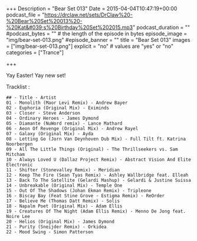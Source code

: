 +++
Description = "Bear Set 013"
Date = 2015-04-04T10:47:19+00:00
podcast_file = "https://drclaw.net/sets/DrClaw%20-%20Bear%20Set%20013%20-%20Kat&#039;s%20Birthday%20Set%202015.mp3"
podcast_duration = ""
#podcast_bytes = "" # the length of the episode in bytes
episode_image = "img/bear-set-013.png"
#episode_banner = ""
title = "Bear Set 013"
images = ["img/bear-set-013.png"]
explicit = "no" # values are "yes" or "no"
categories = ["Trance"]

+++

Yay Easter! Yay new set!

Tracklist :

```
## - Title - Artist
01 - Monolith (Maor Levi Remix) - Andrew Bayer
02 - Euphoria (Original Mix) - Eximinds
03 - Closer - Steve Anderson
04 - Ordinary Heroes - James Dymond
05 - Diamante (NuWord remix) - Lance Mathard
06 - Aeon Of Revenge (Original Mix) - Andrew Rayel
07 - Galaxy (Original Mix) - Ayda
08 - Letting Go (Jorn Van Deynhoven Dub Mix) - Full Tilt ft. Katrina Noorbergen
09 - All The Little Things (Original) - The Thrillseekers vs. Sam Mitcham
10 - Always Loved U (Dallaz Project Remix) - Abstract Vision And Elite Electronic
11 - Shifter (Stonevalley Remix) - Meridian
12 - Keep The Fire (Sean Tyas Remix) - Ashley Wallbridge feat. Elleah
13 - Back To The Satellite (Gelardi Mashup) - Gelardi & Justine Suissa
14 - Unbreakable (Original Mix) - Temple One
15 - Out Of The Shadows (Johan Ekman Remix) - Tripleone
16 - Biscay Bay (Feat Stine Grove - Estigma Remix) - ReOrder
17 - Believe Me (Thomas Datt Remix) - Solis
18 - Napalm Poet (Original Mix) - Adam Ellis
19 - Creatures Of The Night (Adam Ellis Remix) - Menno De Jong feat. Noire Lee
20 - Helios (Original Mix) - James Dymond
21 - Purity (Sneijder Remix) - Orkidea
22 - Mood Swing - Simon Patterson
```